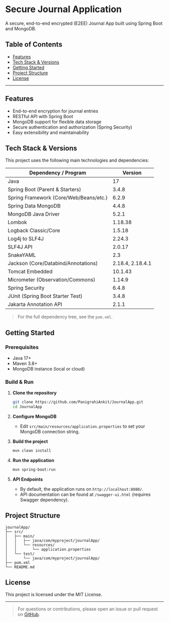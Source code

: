 # Secure Journal Application

A secure, end-to-end encrypted (E2EE) Journal App built using Spring Boot and MongoDB.

## Table of Contents

- [Features](#features)
- [Tech Stack & Versions](#tech-stack--versions)
- [Getting Started](#getting-started)
- [Project Structure](#project-structure)
- [License](#license)

---

## Features

- End-to-end encryption for journal entries
- RESTful API with Spring Boot
- MongoDB support for flexible data storage
- Secure authentication and authorization (Spring Security)
- Easy extensibility and maintainability

## Tech Stack & Versions

This project uses the following main technologies and dependencies:

| Dependency / Program                        | Version     |
|---------------------------------------------|-------------|
| Java                                        | 17          |
| Spring Boot (Parent & Starters)             | 3.4.8       |
| Spring Framework (Core/Web/Beans/etc.)      | 6.2.9       |
| Spring Data MongoDB                         | 4.4.8       |
| MongoDB Java Driver                         | 5.2.1       |
| Lombok                                      | 1.18.38     |
| Logback Classic/Core                        | 1.5.18      |
| Log4j to SLF4J                              | 2.24.3      |
| SLF4J API                                   | 2.0.17      |
| SnakeYAML                                   | 2.3         |
| Jackson (Core/Databind/Annotations)         | 2.18.4, 2.18.4.1 |
| Tomcat Embedded                             | 10.1.43     |
| Micrometer (Observation/Commons)            | 1.14.9      |
| Spring Security                             | 6.4.8       |
| JUnit (Spring Boot Starter Test)            | 3.4.8       |
| Jakarta Annotation API                      | 2.1.1       |

> For the full dependency tree, see the `pom.xml`.

## Getting Started

### Prerequisites

- Java 17+
- Maven 3.8+
- MongoDB instance (local or cloud)

### Build & Run

1. **Clone the repository**
   ```bash
   git clone https://github.com/PanigrahiAnkit/JournalApp.git
   cd JournalApp
   ```
2. **Configure MongoDB**
   - Edit `src/main/resources/application.properties` to set your MongoDB connection string.

3. **Build the project**
   ```bash
   mvn clean install
   ```

4. **Run the application**
   ```bash
   mvn spring-boot:run
   ```

5. **API Endpoints**
   - By default, the application runs on `http://localhost:8080/`.
   - API documentation can be found at `/swagger-ui.html` (requires Swagger dependency).

## Project Structure

```
journalApp/
├── src/
│   ├── main/
│   │   ├── java/com/myproject/journalApp/
│   │   └── resources/
│   │       └── application.properties
│   └── test/
│       └── java/com/myproject/journalApp/
├── pom.xml
└── README.md
```

## License

This project is licensed under the MIT License.

---

> For questions or contributions, please open an issue or pull request on [GitHub](https://github.com/PanigrahiAnkit/JournalApp).
